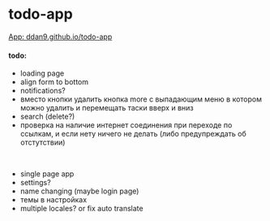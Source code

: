 # todo-app

[App: ddan9.github.io/todo-app](https://ddan9.github.io/todo-app)

#### todo:

- loading page
- align form to bottom
- notifications?
- вместо кнопки удалить кнопка more с выпадающим меню в котором можно удалить и перемещать таски вверх и вниз
- search (delete?)
- проверка на наличие интернет соединения при переходе по ссылкам, и если нету ничего не делать (либо предупреждать об отстутствии)

<br/>

- single page app
- settings?
- name changing (maybe login page)
- темы в настройках
- multiple locales? or fix auto translate
